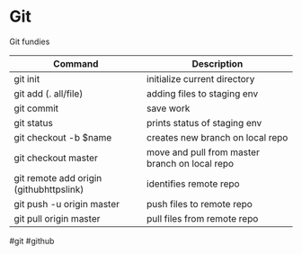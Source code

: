 # Git 

Git fundies

| Command | Description | 
| --- | --- |
| git init | initialize current directory | 
| git add (. all/file) | adding files to staging env | 
| git commit | save work | 
| git status | prints status of staging env |
| git checkout -b $name| creates new branch on local repo|
| git checkout master | move and pull from master branch on local repo | 
| git remote add origin (githubhttpslink) | identifies remote repo | 
| git push -u origin master | push files to remote repo |
| git pull origin master | pull files from remote repo


#git #github
